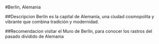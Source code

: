 #Berlin, Alemania

##Descripcion
Berlín es la capital de Alemania, una ciudad cosmopolita y vibrante que combina tradición y modernidad.

##Recomendacion
visitar el Muro de Berlín, para conocer los rastros del pasado dividido de Alemania
